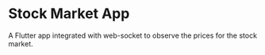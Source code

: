 # Stock Market App

A Flutter app integrated with web-socket to observe the prices for the stock market.
